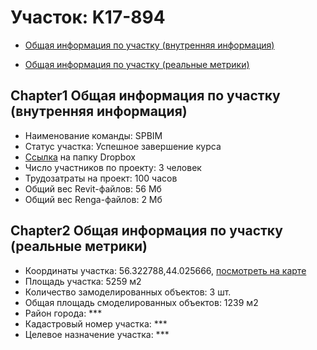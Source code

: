 # Участок: K17-894

* [Общая информация по участку (внутренняя информация)](#Chapter1)

* [Общая информация по участку (реальные метрики)](#Chapter2)

## <a id="test">Chapter1</a> Общая информация по участку (внутренняя информация)
+ Наименование команды: SPBIM
+ Статус участка: Успешное завершение курса
+ [Ссылка](https://www.dropbox.com/sh/wvvgv1nw1iqred9/AAC5R45HTrgZefqQ0BM7fnzOa/K17_894?dl=0) на папку Dropbox
+ Число участников по проекту: 3 человек
+ Трудозатраты на проект: 100 часов
+ Общий вес Revit-файлов: 56 Мб
+ Общий вес Renga-файлов: 2 Мб
## <a id="test">Chapter2</a> Общая информация по участку (реальные метрики)
+ Координаты участка: 56.322788,44.025666, [посмотреть на карте](https://yandex.ru/maps/47/nizhny-novgorod/?ll=56.322788%2C44.025666&z=19)
+ Площадь участка: 5259 м2
+ Количество замоделированных объектов: 3 шт.
+ Общая площадь смоделированных объектов: 1239 м2
+ Район города: *** 
+ Кадастровый номер участка: *** 
+ Целевое назначение участка: *** 
